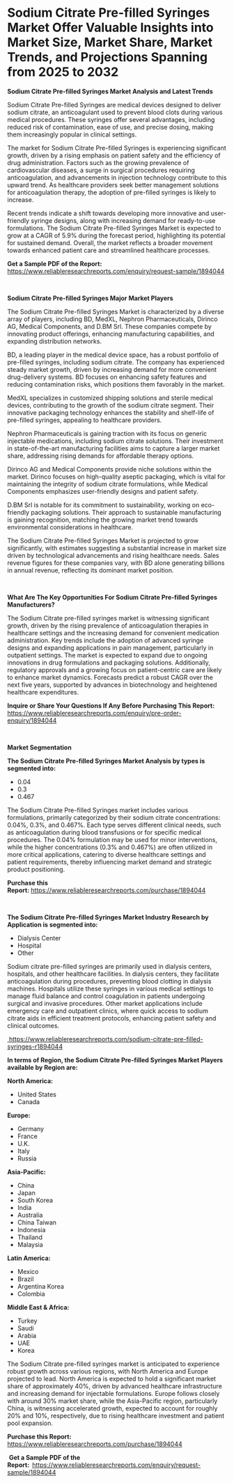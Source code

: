 <p><h1>Sodium Citrate Pre-filled Syringes Market Offer Valuable Insights into Market Size, Market Share, Market Trends, and Projections Spanning from 2025 to 2032</h1></p><p><strong>Sodium Citrate Pre-filled Syringes Market Analysis and Latest Trends</strong></p>
<p><p>Sodium Citrate Pre-filled Syringes are medical devices designed to deliver sodium citrate, an anticoagulant used to prevent blood clots during various medical procedures. These syringes offer several advantages, including reduced risk of contamination, ease of use, and precise dosing, making them increasingly popular in clinical settings.</p><p>The market for Sodium Citrate Pre-filled Syringes is experiencing significant growth, driven by a rising emphasis on patient safety and the efficiency of drug administration. Factors such as the growing prevalence of cardiovascular diseases, a surge in surgical procedures requiring anticoagulation, and advancements in injection technology contribute to this upward trend. As healthcare providers seek better management solutions for anticoagulation therapy, the adoption of pre-filled syringes is likely to increase.</p><p>Recent trends indicate a shift towards developing more innovative and user-friendly syringe designs, along with increasing demand for ready-to-use formulations. The Sodium Citrate Pre-filled Syringes Market is expected to grow at a CAGR of 5.9% during the forecast period, highlighting its potential for sustained demand. Overall, the market reflects a broader movement towards enhanced patient care and streamlined healthcare processes.</p></p>
<p><strong>Get a Sample PDF of the Report:&nbsp;</strong> <a href="https://www.reliableresearchreports.com/enquiry/request-sample/1894044?utm_campaign=3068&utm_medium=2&utm_source=Github&utm_content=ia&utm_term=14042025&utm_id=sodium-citrate-pre-filled-syringes">https://www.reliableresearchreports.com/enquiry/request-sample/1894044</a></p>
<p>&nbsp;</p>
<p><strong>Sodium Citrate Pre-filled Syringes Major Market Players</strong></p>
<p><p>The Sodium Citrate Pre-filled Syringes Market is characterized by a diverse array of players, including BD, MedXL, Nephron Pharmaceuticals, Dirinco AG, Medical Components, and D.BM Srl. These companies compete by innovating product offerings, enhancing manufacturing capabilities, and expanding distribution networks.</p><p>BD, a leading player in the medical device space, has a robust portfolio of pre-filled syringes, including sodium citrate. The company has experienced steady market growth, driven by increasing demand for more convenient drug-delivery systems. BD focuses on enhancing safety features and reducing contamination risks, which positions them favorably in the market.</p><p>MedXL specializes in customized shipping solutions and sterile medical devices, contributing to the growth of the sodium citrate segment. Their innovative packaging technology enhances the stability and shelf-life of pre-filled syringes, appealing to healthcare providers.</p><p>Nephron Pharmaceuticals is gaining traction with its focus on generic injectable medications, including sodium citrate solutions. Their investment in state-of-the-art manufacturing facilities aims to capture a larger market share, addressing rising demands for affordable therapy options.</p><p>Dirinco AG and Medical Components provide niche solutions within the market. Dirinco focuses on high-quality aseptic packaging, which is vital for maintaining the integrity of sodium citrate formulations, while Medical Components emphasizes user-friendly designs and patient safety.</p><p>D.BM Srl is notable for its commitment to sustainability, working on eco-friendly packaging solutions. Their approach to sustainable manufacturing is gaining recognition, matching the growing market trend towards environmental considerations in healthcare.</p><p>The Sodium Citrate Pre-filled Syringes Market is projected to grow significantly, with estimates suggesting a substantial increase in market size driven by technological advancements and rising healthcare needs. Sales revenue figures for these companies vary, with BD alone generating billions in annual revenue, reflecting its dominant market position.</p></p>
<p>&nbsp;</p>
<p><strong>What Are The Key Opportunities For Sodium Citrate Pre-filled Syringes Manufacturers?</strong></p>
<p><p>The Sodium Citrate pre-filled syringes market is witnessing significant growth, driven by the rising prevalence of anticoagulation therapies in healthcare settings and the increasing demand for convenient medication administration. Key trends include the adoption of advanced syringe designs and expanding applications in pain management, particularly in outpatient settings. The market is expected to expand due to ongoing innovations in drug formulations and packaging solutions. Additionally, regulatory approvals and a growing focus on patient-centric care are likely to enhance market dynamics. Forecasts predict a robust CAGR over the next five years, supported by advances in biotechnology and heightened healthcare expenditures.</p></p>
<p><strong>Inquire or Share Your Questions If Any Before Purchasing This Report:</strong> <a href="https://www.reliableresearchreports.com/enquiry/pre-order-enquiry/1894044?utm_campaign=3068&utm_medium=2&utm_source=Github&utm_content=ia&utm_term=14042025&utm_id=sodium-citrate-pre-filled-syringes">https://www.reliableresearchreports.com/enquiry/pre-order-enquiry/1894044</a></p>
<p>&nbsp;</p>
<p><strong>Market Segmentation</strong></p>
<p><strong>The Sodium Citrate Pre-filled Syringes Market Analysis by types is segmented into:</strong></p>
<p><ul><li>0.04</li><li>0.3</li><li>0.467</li></ul></p>
<p><p>The Sodium Citrate Pre-filled Syringes market includes various formulations, primarily categorized by their sodium citrate concentrations: 0.04%, 0.3%, and 0.467%. Each type serves different clinical needs, such as anticoagulation during blood transfusions or for specific medical procedures. The 0.04% formulation may be used for minor interventions, while the higher concentrations (0.3% and 0.467%) are often utilized in more critical applications, catering to diverse healthcare settings and patient requirements, thereby influencing market demand and strategic product positioning.</p></p>
<p><strong>Purchase this Report:&nbsp;</strong><a href="https://www.reliableresearchreports.com/purchase/1894044?utm_campaign=3068&utm_medium=2&utm_source=Github&utm_content=ia&utm_term=14042025&utm_id=sodium-citrate-pre-filled-syringes">https://www.reliableresearchreports.com/purchase/1894044</a></p>
<p>&nbsp;</p>
<p><strong>The Sodium Citrate Pre-filled Syringes Market Industry Research by Application is segmented into:</strong></p>
<p><ul><li>Dialysis Center</li><li>Hospital</li><li>Other</li></ul></p>
<p><p>Sodium citrate pre-filled syringes are primarily used in dialysis centers, hospitals, and other healthcare facilities. In dialysis centers, they facilitate anticoagulation during procedures, preventing blood clotting in dialysis machines. Hospitals utilize these syringes in various medical settings to manage fluid balance and control coagulation in patients undergoing surgical and invasive procedures. Other market applications include emergency care and outpatient clinics, where quick access to sodium citrate aids in efficient treatment protocols, enhancing patient safety and clinical outcomes.</p></p>
<p><a href="https://www.reliableresearchreports.com/sodium-citrate-pre-filled-syringes-r1894044?utm_campaign=3068&utm_medium=2&utm_source=Github&utm_content=ia&utm_term=14042025&utm_id=sodium-citrate-pre-filled-syringes">&nbsp;https://www.reliableresearchreports.com/sodium-citrate-pre-filled-syringes-r1894044</a></p>
<p><strong>In terms of Region, the Sodium Citrate Pre-filled Syringes Market Players available by Region are:</strong></p>
<p>
    <p> <strong> North America: </strong>
        <ul>
            <li>United States</li>
            <li>Canada</li>
        </ul>
        </p> 
    <p> <strong> Europe: </strong>
        <ul>
            <li>Germany</li>
            <li>France</li>
            <li>U.K.</li>
            <li>Italy</li>
            <li>Russia</li>
        </ul>
        </p> 
    <p> <strong> Asia-Pacific: </strong>
        <ul>
            <li>China</li>
            <li>Japan</li>
            <li>South Korea</li>
            <li>India</li>
            <li>Australia</li>
            <li>China Taiwan</li>
            <li>Indonesia</li>
            <li>Thailand</li>
            <li>Malaysia</li>
        </ul>
        </p> 
    <p> <strong> Latin America: </strong>
        <ul>
            <li>Mexico</li>
            <li>Brazil</li>
            <li>Argentina Korea</li>
            <li>Colombia</li>
        </ul>
        </p> 
    <p> <strong> Middle East & Africa: </strong>
        <ul>
            <li>Turkey</li>
            <li>Saudi</li>
            <li>Arabia</li>
            <li>UAE</li>
            <li>Korea</li>
        </ul>
    </p>
    </p>
<p><p>The Sodium Citrate pre-filled syringes market is anticipated to experience robust growth across various regions, with North America and Europe projected to lead. North America is expected to hold a significant market share of approximately 40%, driven by advanced healthcare infrastructure and increasing demand for injectable formulations. Europe follows closely with around 30% market share, while the Asia-Pacific region, particularly China, is witnessing accelerated growth, expected to account for roughly 20% and 10%, respectively, due to rising healthcare investment and patient pool expansion.</p></p>
<p><strong>Purchase this Report: </strong><a href="https://www.reliableresearchreports.com/purchase/1894044?utm_campaign=3068&utm_medium=2&utm_source=Github&utm_content=ia&utm_term=14042025&utm_id=sodium-citrate-pre-filled-syringes">https://www.reliableresearchreports.com/purchase/1894044</a></p>
<p>&nbsp;<strong>Get a Sample PDF of the Report:&nbsp;&nbsp;</strong><a href="https://www.reliableresearchreports.com/enquiry/request-sample/1894044?utm_campaign=3068&utm_medium=2&utm_source=Github&utm_content=ia&utm_term=14042025&utm_id=sodium-citrate-pre-filled-syringes">https://www.reliableresearchreports.com/enquiry/request-sample/1894044</a></p>
<p><strong></strong></p>
<p><p></p><p></p><p></p></p>
